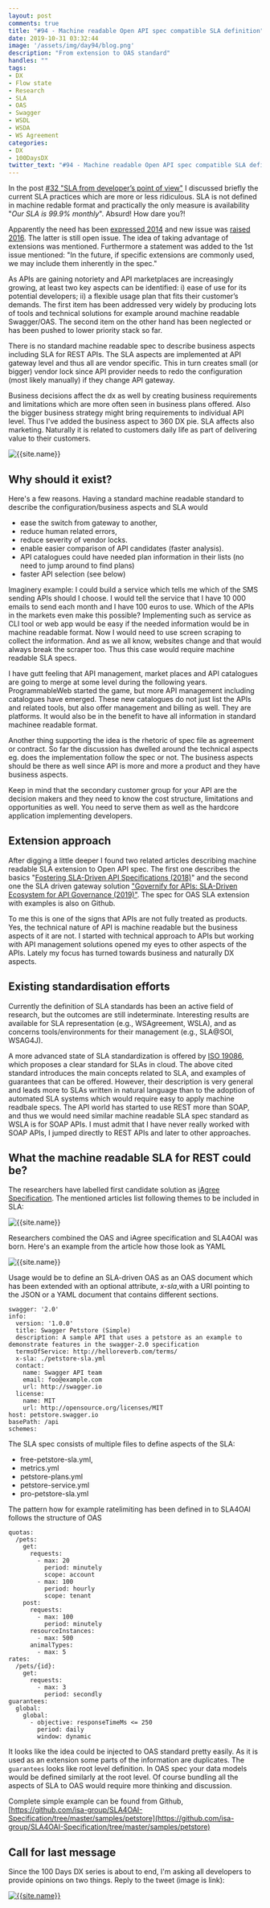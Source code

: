 ```yaml
---
layout: post
comments: true
title: "#94 - Machine readable Open API spec compatible SLA definition"
date: 2019-10-31 03:32:44
image: '/assets/img/day94/blog.png'
description: "From extension to OAS standard"
handles: "" 
tags:
- DX 
- Flow state
- Research
- SLA
- OAS
- Swagger
- WSDL
- WSDA
- WS Agreement
categories:
- DX
- 100DaysDX
twitter_text: "#94 - Machine readable Open API spec compatible SLA definition"
---
```


In the post [#32 "SLA from developer’s point of view"](https://100daysdx.com/23/) I discussed briefly the current SLA practices which are more or less ridiculous. SLA is not defined in machine redable format and practically the only measure is availability "_Our SLA is 99.9% monthly_". Absurd! How dare you?! 

Apparently the need has been [expressed 2014](https://github.com/OAI/OpenAPI-Specification/issues/51) and new issue was [raised 2016](https://github.com/OAI/OpenAPI-Specification/issues/541). The latter is still open issue. The idea of taking advantage of extensions was mentioned. Furthermore a statement was added to the 1st issue mentioned: "In the future, if specific extensions are commonly used, we may include them inherently in the spec."

As APIs are gaining notoriety and API marketplaces are increasingly growing, at least two key aspects can be identified: i) ease of use for its potential developers; ii) a flexible usage plan that fits their customer’s demands. The first item has been addressed very widely by producing lots of tools and technical solutions for example around machine readable Swagger/OAS. The second item on the other hand has been neglected or has been pushed to lower priority stack so far. 

There is no standard machine readable spec to describe business aspects including SLA for REST APIs. The  SLA aspects are implemented at API gateway level and thus all are vendor specific. This in turn creates small (or bigger) vendor lock since API provider needs to redo the configuration (most likely manually) if they change API gateway. 

Business decisions affect the dx as well by creating business requirements and limitations which are more often seen in business plans offered. Also the bigger business strategy might bring requirements to individual API level. Thus I've added the business aspect to 360 DX pie. SLA affects also marketing. Naturally it is related to customers daily life as part of delivering value to their customers. 

<img itemprop="image" src="/assets/img/day94/dx-pie.png" alt="{{site.name}}">


## Why should it exist?

Here's a few reasons. Having a standard machine readable standard to describe the configuration/business aspects and SLA would 
- ease the switch from gateway to another, 
- reduce human related errors, 
- reduce severity of vendor locks. 
- enable easier comparison of API candidates (faster analysis).  
- API catalogues could have needed plan information in their lists (no need to jump around to find plans)
- faster API selection (see below)

Imaginery example: I could build a service which tells me which of the SMS sending APIs should I choose. I would tell the service that I have 10 000 emails to send each month and I have 100 euros to use. Which of the APIs in the markets even make this possible? Implementing such as service as CLI tool or web app would be easy if the needed information would be in machine readable format. Now I would need to use screen scraping to collect the information. And as we all know, websites change and that would always break the scraper too. Thus this case would require machine readable SLA specs. 

I have gutt feeling that API management, market places and API catalogues are going to merge at some level during the following years. ProgrammableWeb started the game, but more API management including catalogues have emerged. These new catalogues do not just list the APIs and related tools, but also offer management and billing as well. They are platforms. It would also be in the benefit to have all information in standard machinee readable format. 

Another thing supporting the idea is the rhetoric of spec file as agreement or contract. So far the discussion has dwelled around the technical aspects eg. does the implementation follow the spec or not. The business aspects should be there as well since API is more and more a product and they have business aspects. 

Keep in mind that the secondary customer group for  your API are the decision makers and they need to know the cost structure, limitations and opportunities as well. You need to serve them as well as the hardcore application implementing developers. 

## Extension approach

After digging a little deeper I found two related articles describing machine readable SLA extension to Open API spec. The first one describes the basics "[Fostering SLA-Driven API Specifications (2018)](https://idus.us.es/xmlui/bitstream/handle/11441/78320/2018-JCIS-011.pdf?sequence=1&isAllowed=y)" and the second one the SLA driven gateway solution ["Governify for APIs: SLA-Driven Ecosystem for API Governance (2019)"](https://idus.us.es/xmlui/bitstream/handle/11441/88804/preprint_2019_ESEC_FSE_DemoTrack_Governify_for_APIs__SLA_Driven_ecosystem_for_API_governance.pdf?sequence=1). The spec for OAS SLA extension with examples is also on Github. 

To me this is one of the signs that APIs are not fully treated as products. Yes, the technical nature of API is machine readable but the business aspects of it are not. I started with technical approach to APIs but working with API management solutions opened my eyes to other aspects of the APIs. Lately my focus has turned towards business and naturally DX aspects. 

## Existing standardisation efforts

Currently the definition of SLA standards has been an active field of research, but the outcomes are still indeterminate. Interesting  results are available for SLA representation  (e.g., WSAgreement, WSLA), and as concerns tools/environments for their management (e.g.,  SLA@SOI, WSAG4J).

A more advanced state of SLA standardization is offered by [ISO 19086](https://www.iso.org/standard/67545.html), which proposes a clear standard for SLAs in cloud. The above cited standard introduces the main concepts related to SLA, and examples of guarantees that can be offered. However, their description is very general and leads more to SLAs written in natural language than to the adoption of automated SLA systems which would require easy to apply machine readbale specs. The API world has started to use REST more than SOAP, and thus we would need similar machine readable SLA spec standard as WSLA is for SOAP APIs. I must admit that I have never really worked with SOAP APIs, I jumped directly to REST APIs and later to other approaches. 

## What the machine readable SLA for REST could be?  

The researchers have labelled first candidate solution as [iAgree Specification](http://iagree.specs.governify.io/Specification/). The mentioned articles list following themes to be included in SLA: 

<img itemprop="image" src="/assets/img/day94/diag.png" alt="{{site.name}}">

Researchers combined the OAS and iAgree specification and SLA4OAI was born. Here's an example from the article how those look as YAML

<img itemprop="image" src="/assets/img/day94/code.png" alt="{{site.name}}">

Usage would be to define an SLA-driven OAS as an OAS document which has been extended with an optional attribute, _x-sla_,with a URI pointing to the JSON or a YAML document that contains different sections. 

```
swagger: '2.0'
info:
  version: '1.0.0'
  title: Swagger Petstore (Simple)
  description: A sample API that uses a petstore as an example to demonstrate features in the swagger-2.0 specification
  termsOfService: http://helloreverb.com/terms/
  x-sla: ./petstore-sla.yml
  contact:
    name: Swagger API team
    email: foo@example.com
    url: http://swagger.io
  license:
    name: MIT
    url: http://opensource.org/licenses/MIT
host: petstore.swagger.io
basePath: /api
schemes:
```

The SLA spec consists of multiple files to define aspects of the SLA: 
- free-petstore-sla.yml, 
- metrics.yml 	
- petstore-plans.yml 	
- petstore-service.yml 	
- pro-petstore-sla.yml

The pattern how for example ratelimiting has been defined in to SLA4OAI follows the structure of OAS

```
quotas:
  /pets:
    get:
      requests:
        - max: 20
          period: minutely
          scope: account
        - max: 100
          period: hourly
          scope: tenant
    post:
      requests:
        - max: 100
          period: minutely
      resourceInstances:
        - max: 500
      animalTypes:
        - max: 5
rates:
  /pets/{id}:
    get:
      requests:
        - max: 3
          period: secondly
guarantees:
  global:
    global:
      - objective: responseTimeMs <= 250
        period: daily
        window: dynamic

```

It looks like the idea could be injected to OAS standard pretty easily. As it is used as an extension some parts of the information are duplicates. The `guarantees` looks like root level definition. In OAS spec your data models would be defined similarly at the root level. Of course bundling all the aspects of SLA to OAS would require more thinking and discussion. 

Complete simple example can be found from Github, [https://github.com/isa-group/SLA4OAI-Specification/tree/master/samples/petstore](https://github.com/isa-group/SLA4OAI-Specification/tree/master/samples/petstore)

## Call for last message

Since the 100 Days DX series is about to end, I'm asking all developers to provide opinions on two things. Reply to the tweet (image is link): 

<a href="https://twitter.com/Jarkko_Moilanen/status/1189569792514154497"><img itemprop="image" src="/assets/img/day94/tweet.png" alt="{{site.name}}"></a>


